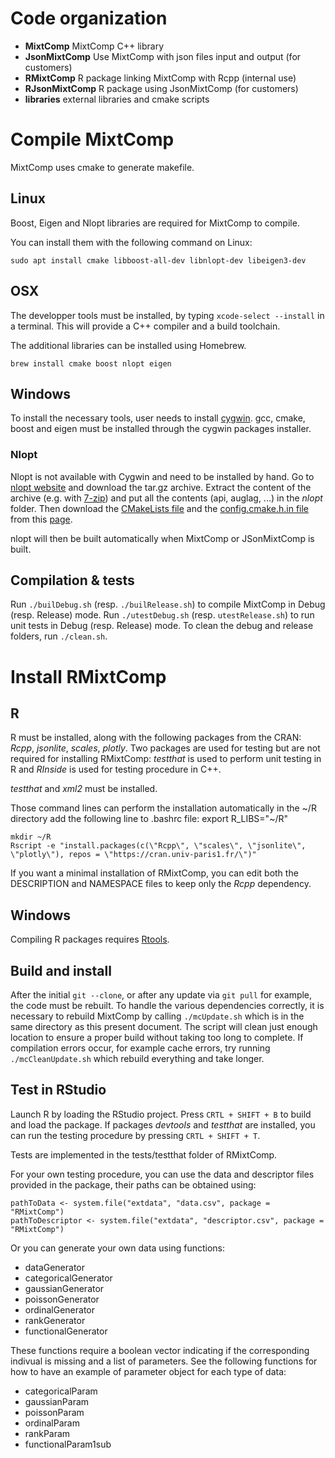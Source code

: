# Code organization

* **MixtComp** MixtComp C++ library
* **JsonMixtComp** Use MixtComp with json files input and output (for customers)
* **RMixtComp** R package linking MixtComp with Rcpp (internal use)
* **RJsonMixtComp** R package using JsonMixtComp (for customers)
* **libraries** external libraries and cmake scripts

# Compile MixtComp

MixtComp uses cmake to generate makefile.

## Linux

Boost, Eigen and Nlopt libraries are required for MixtComp to compile.

You can install them with the following command on Linux:
```
sudo apt install cmake libboost-all-dev libnlopt-dev libeigen3-dev
```

## OSX

The developper tools must be installed, by typing `xcode-select --install` in a terminal. This will provide a C++ compiler and a build toolchain.

The additional libraries can be installed using Homebrew.
```
brew install cmake boost nlopt eigen
```

## Windows
To install the necessary tools, user needs to install [cygwin](https://www.cygwin.com/).
gcc, cmake, boost and eigen must be installed through the cygwin packages installer.

### Nlopt

Nlopt is not available with Cygwin and need to be installed by hand. Go to [nlopt website](https://nlopt.readthedocs.io/en/latest/#download-and-installation) and download the tar.gz archive.
Extract the content of the archive (e.g. with [7-zip](https://www.7-zip.org/)) and put all the contents (api, auglag, ...) in the *nlopt* folder.
Then download the [CMakeLists file](http://ab-initio.mit.edu/nlopt/CMakeLists.txt) and the [config.cmake.h.in file](http://ab-initio.mit.edu/nlopt/config.cmake.h.in) from this [page](https://nlopt.readthedocs.io/en/latest/NLopt_on_Windows/).

nlopt will then be built automatically when MixtComp or JSonMixtComp is built.

## Compilation & tests

Run `./builDebug.sh` (resp. `./builRelease.sh`) to compile MixtComp in Debug (resp. Release) mode.
Run `./utestDebug.sh` (resp. `utestRelease.sh`) to run unit tests in Debug (resp. Release) mode.
To clean the debug and release folders, run `./clean.sh`.


# Install RMixtComp

## R

R must be installed, along with the following packages from the CRAN: *Rcpp*, *jsonlite*, *scales*, *plotly*. Two packages are used for testing but are not required for installing RMixtComp: *testthat* is used to perform unit testing in R and *RInside* is used for testing procedure in C++.

*testthat* and *xml2* must be installed.

Those command lines can perform the installation automatically in the ~/R directory
add the following line to .bashrc file: export R_LIBS="~/R"
```
mkdir ~/R
Rscript -e "install.packages(c(\"Rcpp\", \"scales\", \"jsonlite\", \"plotly\"), repos = \"https://cran.univ-paris1.fr/\")"
```
If you want a minimal installation of RMixtComp, you can edit both the DESCRIPTION and NAMESPACE files to keep only the *Rcpp* dependency.

## Windows

Compiling R packages requires [Rtools](https://cran.r-project.org/bin/windows/Rtools/).

## Build and install

After the initial `git --clone`, or after any update via `git pull` for example, the code must be rebuilt. To handle the various dependencies correctly, it is necessary to rebuild MixtComp by calling `./mcUpdate.sh` which is in the same directory as this present document. The script will clean just enough location to ensure a proper build without taking too long to complete. If compilation errors occur, for example cache errors, try running `./mcCleanUpdate.sh` which rebuild everything and take longer.

## Test in RStudio

Launch R by loading the RStudio project. Press `CRTL + SHIFT + B` to build and load the package.
If packages *devtools* and *testthat* are installed, you can run the testing procedure by pressing  `CRTL + SHIFT + T`.

Tests are implemented in the tests/testthat folder of RMixtComp.

For your own testing procedure, you can use the data and descriptor files provided in the package, their paths can be obtained using:
```
pathToData <- system.file("extdata", "data.csv", package = "RMixtComp")
pathToDescriptor <- system.file("extdata", "descriptor.csv", package = "RMixtComp")
```

Or you can generate your own data using functions:

- dataGenerator
- categoricalGenerator
- gaussianGenerator
- poissonGenerator
- ordinalGenerator
- rankGenerator
- functionalGenerator

These functions require a boolean vector indicating if the corresponding indivual is missing and a list of parameters. See the following functions for how to have an example of parameter object for each type of data:

- categoricalParam
- gaussianParam
- poissonParam
- ordinalParam
- rankParam
- functionalParam1sub
